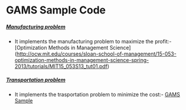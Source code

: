 # GAMS Sample Code

##### [Manufacturing problem](https://github.com/dtripathy10/GAMS_Tutorial/blob/master/manufactruring.gms)

+ It implements the manufacturing problem to maximize the profit:- [Optimization Methods in Management Science]
(http://ocw.mit.edu/courses/sloan-school-of-management/15-053-optimization-methods-in-management-science-spring-2013/tutorials/MIT15_053S13_tut01.pdf)

##### [Transportation problem](https://github.com/dtripathy10/GAMS-Sample/blob/master/transportation.gms)

+ It implements the trasportation problem to minimize the cost:- [GAMS Sample](http://www.gams.com/docs/example.htm)



